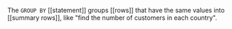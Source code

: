The `GROUP BY` [[statement]] groups [[rows]] that have the same values into [[summary rows]], like "find the number of customers in each country".